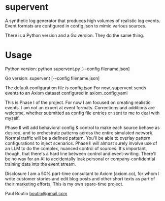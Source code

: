 # supervent

A synthetic log generator that produces high volumes of realistic log events. Event formats are configured in config.json to mimic various sources. 

There is a Python version and a Go version. They do the same thing. 

# Usage
Python version:
python supervent.py [--config filename.json] 

Go version:
supervent [--config filename.json]

The default configuration file is config.json
For now, supervent sends events to an Axiom dataset configured in axiom_config.yaml

This is Phase I of the project. For now I am focused on creating realistic events. I am not an expert at event formats. Corrections and additions are welcome, whether submitted as config file entries or sent to me to deal with myself.

Phase II will add behavioral config & control to make each source behave as desired, and to orchestrate patterns across the entire simulated network. Normal traffic will be a defined pattern. You'll be able to overlay pattern configurations to inject scenarios. Phase II will almost surely involve use of an LLM to do the complex, nuanced control of sources. It's important, though, that there's a hard line between control and event-writing. There'll be no way for an AI to accidentally leak personal or company-confidential training data into the event stream. 

Disclosure
I am a 50% part-time consultant to Axiom (axiom.co), for whom I write customer stories and edit blog posts and other short texts as part of their marketing efforts. This is my own spare-time project.

Paul Boutin
boutin@gmail.com
